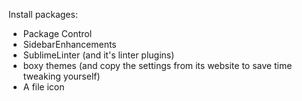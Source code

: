 Install packages:
- Package Control
- SidebarEnhancements
- SublimeLinter (and it's linter plugins)
- boxy themes (and copy the settings from its website to save time tweaking yourself)
- A file icon